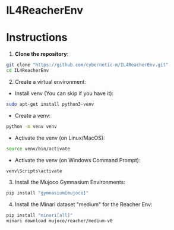 # IL4ReacherEnv

# Instructions
1. **Clone the repository**:

 ```sh 
 git clone "https://github.com/cybernetic-m/IL4ReacherEnv.git"
cd IL4ReacherEnv 
 ```

2. Create a virtual environment:

- Install venv (You can skip if you have it):
 ```sh 
sudo apt-get install python3-venv
```

- Create a venv:
 ```sh 
python -m venv venv
```

- Activate the venv (on Linux/MacOS):
```sh 
source venv/bin/activate
 ```

- Activate the venv  (on Windows Command Prompt):

 ```sh 
venv\Scripts\activate
 ```

3. Install the Mujoco Gymnasium Environments:

```sh 
pip install "gymnasium[mujoco]"
 ```

4. Install the Minari dataset "medium" for the Reacher Env:

```sh 
pip install "minari[all]"
minari download mujoco/reacher/medium-v0
 ```

